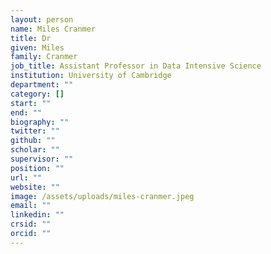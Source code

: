 ```yaml
---
layout: person
name: Miles Cranmer
title: Dr
given: Miles
family: Cranmer
job_title: Assistant Professor in Data Intensive Science
institution: University of Cambridge
department: ""
category: []
start: ""
end: ""
biography: ""
twitter: ""
github: ""
scholar: ""
supervisor: ""
position: ""
url: ""
website: ""
image: /assets/uploads/miles-cranmer.jpeg
email: ""
linkedin: ""
crsid: ""
orcid: ""
---
```

